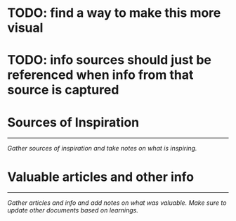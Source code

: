 # TODO: find a way to make this more visual
# TODO: info sources should just be referenced when info from that source is captured

# Sources of Inspiration
----------------------
*Gather sources of inspiration and take notes on what is inspiring.*


# Valuable articles and other info
------------
*Gather articles and info and add notes on what was valuable. Make sure to update other documents based on learnings.*
